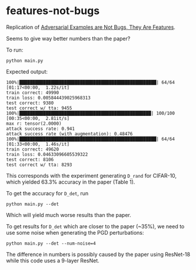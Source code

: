 # features-not-bugs

Replication of [Adversarial Examples are Not Bugs, They Are Features](https://arxiv.org/abs/1905.02175).

Seems to give way better numbers than the paper?


To run:
```
python main.py
```

Expected output:
```
100%|████████████████████████████████████████████████████| 64/64 [01:17<00:00,  1.22s/it]
train correct: 49990
train loss: 0.005844439025968313
test correct: 9380
test correct w/ tta: 9455
100%|██████████████████████████████████████████████████| 100/100 [00:35<00:00,  2.81it/s]
max r: tensor(2.0000)
attack success rate: 0.941
attack success rate (with augmentation): 0.48476
100%|████████████████████████████████████████████████████| 64/64 [01:33<00:00,  1.46s/it]
train correct: 49620
train loss: 0.04633096605539322
test correct: 8106
test correct w/ tta: 8293
```

This corresponds with the experiment generating `D_rand` for CIFAR-10, which yielded 63.3% accuracy in the paper (Table 1).

To get the accuracy for `D_det`, run
```
python main.py --det
```
Which will yield much worse results than the paper.

To get results for `D_det` which are closer to the paper (~35%), we need to use some noise when generating the PGD perturbations:
```
python main.py --det --num-noise=4
```

The difference in numbers is possibly caused by the paper using ResNet-18 while this code uses a 9-layer ResNet.


